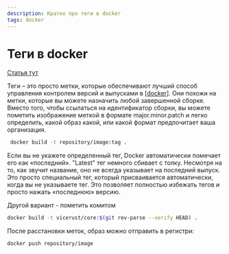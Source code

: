 ```yaml
---
description: Кратко про теги в docker
tags: docker
---
```

# Теги в docker

[Статья тут](https://cpab.ru/kak-rabotajut-tegi-docker-cloudsavvy-it/)

Теги – это просто метки, которые обеспечивают лучший способ управления контролем версий и выпусками в [[docker]]. Они похожи на метки, которые вы можете назначить любой завершенной сборке. Вместо того, чтобы ссылаться на идентификатор сборки, вы можете пометить изображение меткой в ​​формате major.minor.patch и легко определить, какой образ какой, или какой формат предпочитает ваша организация.

```bash
 docker build -t repository/image:tag .
 ```

 Если вы не укажете определенный тег, Docker автоматически помечает его как «последний». "Latest" тег немного сбивает с толку. Несмотря на то, как звучит название, оно не всегда указывает на последний выпуск. Это просто специальный тег, который присваивается автоматически, когда вы не указываете тег. Это позволяет полностью избежать тегов и просто нажать «последнюю» версию.

 Другой вариант - пометить комитом

 ```bash
 docker build -t vicerust/core:$(git rev-parse --verify HEAD) .
 ```

После расстановки меток, образ можно отправить в регистри:

```bash
docker push repository/image
```

[//begin]: # "Autogenerated link references for markdown compatibility"
[docker]: ../lists/docker "Docker"
[//end]: # "Autogenerated link references"
